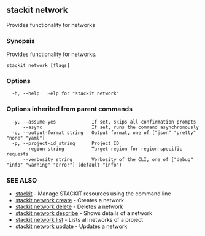 ## stackit network

Provides functionality for networks

### Synopsis

Provides functionality for networks.

```
stackit network [flags]
```

### Options

```
  -h, --help   Help for "stackit network"
```

### Options inherited from parent commands

```
  -y, --assume-yes             If set, skips all confirmation prompts
      --async                  If set, runs the command asynchronously
  -o, --output-format string   Output format, one of ["json" "pretty" "none" "yaml"]
  -p, --project-id string      Project ID
      --region string          Target region for region-specific requests
      --verbosity string       Verbosity of the CLI, one of ["debug" "info" "warning" "error"] (default "info")
```

### SEE ALSO

* [stackit](./stackit.md)	 - Manage STACKIT resources using the command line
* [stackit network create](./stackit_network_create.md)	 - Creates a network
* [stackit network delete](./stackit_network_delete.md)	 - Deletes a network
* [stackit network describe](./stackit_network_describe.md)	 - Shows details of a network
* [stackit network list](./stackit_network_list.md)	 - Lists all networks of a project
* [stackit network update](./stackit_network_update.md)	 - Updates a network

